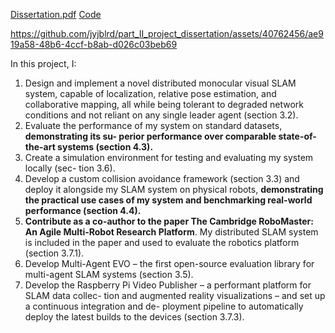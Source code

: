 [Dissertation.pdf](https://jyjblrd.github.io/part_II_project_dissertation/Dissertation/dissertation.pdf)
[Code](https://github.com/jyjblrd/distributed_visual_SLAM)

https://github.com/jyjblrd/part_II_project_dissertation/assets/40762456/ae919a58-48b6-4ccf-b8ab-d026c03beb69

In this project, I:
1. Design and implement a novel distributed monocular visual SLAM system, capable of
localization, relative pose estimation, and collaborative mapping, all while being tolerant
to degraded network conditions and not reliant on any single leader agent (section 3.2).
2. Evaluate the performance of my system on standard datasets, **demonstrating its su-
perior performance over comparable state-of-the-art systems (section 4.3).**
3. Create a simulation environment for testing and evaluating my system locally (sec-
tion 3.6).
4. Develop a custom collision avoidance framework (section 3.3) and deploy it alongside
my SLAM system on physical robots, **demonstrating the practical use cases of my
system and benchmarking real-world performance (section 4.4).**
5. **Contribute as a co-author to the paper The Cambridge RoboMaster: An Agile
Multi-Robot Research Platform**. My distributed SLAM system is included in
the paper and used to evaluate the robotics platform (section 3.7.1).
6. Develop Multi-Agent EVO – the first open-source evaluation library for multi-agent SLAM
systems (section 3.5).
7. Develop the Raspberry Pi Video Publisher – a performant platform for SLAM data collec-
tion and augmented reality visualizations – and set up a continuous integration and de-
ployment pipeline to automatically deploy the latest builds to the devices (section 3.7.3).


